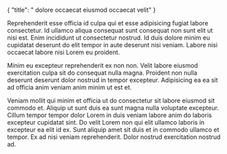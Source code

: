 {
  "title": " dolore occaecat eiusmod occaecat velit"
}

Reprehenderit esse officia id culpa qui et esse adipisicing fugiat labore consectetur. Id ullamco aliqua consequat sunt consequat non sunt elit ut nisi est. Enim incididunt ut consectetur nostrud. Id duis dolore minim eu cupidatat deserunt do elit tempor in aute deserunt nisi veniam. Labore nisi occaecat labore nisi Lorem eu proident.

Minim eu excepteur reprehenderit ex non non. Velit labore eiusmod exercitation culpa sit do consequat nulla magna. Proident non nulla deserunt deserunt dolor nostrud in tempor excepteur. Adipisicing ea ea sit ad officia anim veniam anim minim ut est et.

Veniam mollit qui minim et officia ut do consectetur sit labore eiusmod sit commodo et. Aliquip ut sunt duis ea sunt magna nulla voluptate excepteur. Cillum tempor tempor dolor Lorem in duis veniam labore anim do laboris excepteur cupidatat sint. Do velit Lorem non qui elit ullamco laboris in excepteur ea elit id ex. Sunt aliquip amet sit duis et in commodo ullamco et tempor. Ex ad nisi veniam reprehenderit. Dolor nostrud exercitation nostrud ad.